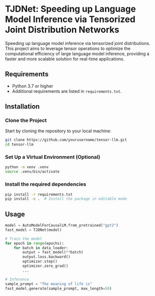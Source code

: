 # TJDNet: Speeding up Language Model Inference via Tensorized Joint Distribution Networks

Speeding up language model inference via tensorized joint distributions. This project aims to leverage tensor operations to optimize the computational efficiency of large language model inference, providing a faster and more scalable solution for real-time applications.

## Requirements

- Python 3.7 or higher
- Additional requirements are listed in `requirements.txt`.

## Installation

### Clone the Project

Start by cloning the repository to your local machine:

```bash
git clone https://github.com/yourusername/tensor-llm.git
cd tensor-llm
```

### Set Up a Virtual Environment (Optional)

```bash
python -m venv .venv
source .venv/bin/activate
```

### Install the required dependencies

```bash
pip install -r requirements.txt
pip install -e .  # Install the package in editable mode
```

## Usage

```python
model = AutoModelForCausalLM.from_pretrained("gpt2")
fast_model = TJDNet(model)

# Train the model
for epoch in range(epochs):
    for batch in data_loader:
        output = fast_model(**batch)
        output.loss.backward()
        optimizer.step()
        optimizer.zero_grad()
        ...

# Inference
sample_prompt = "The meaning of life is"
fast_model.generate(sample_prompt, max_length=50)
```
